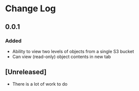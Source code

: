 # Change Log

## 0.0.1
### Added
- Ability to view two levels of objects from a single S3 bucket
- Can view (read-only) object contents in new tab

## [Unreleased]
- There is a lot of work to do
